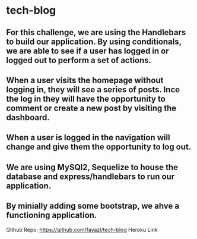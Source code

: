 # tech-blog

## For this challenge, we are using the Handlebars to build our application. By using conditionals, we are able to see if a user has logged in or logged out to perform a set of actions. 

## When a user visits the homepage without logging in, they will see a series of posts. Ince the log in they will have the opportunity to comment or create a new post by visiting the dashboard.

## When a user is logged in the navigation will change and give them the opportunity to log out.

## We are using MySQl2, Sequelize to house the database and express/handlebars to run our application. 

## By minially adding some bootstrap, we ahve a functioning application.


Github Repo: https://github.com/fayazl/tech-blog
Heroku Link